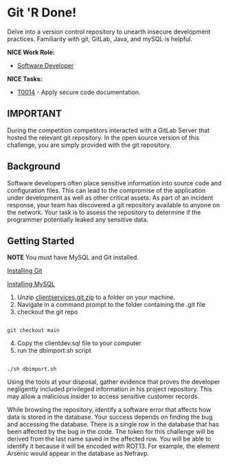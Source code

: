 # Git 'R Done!

Delve into a version control repository to unearth insecure development practices. Familiarity with git, GitLab, Java, and mySQL is helpful.

**NICE Work Role:**

- [Software Developer](https://niccs.cisa.gov/workforce-development/nice-framework)

**NICE Tasks:**

- [T0014](https://niccs.cisa.gov/workforce-development/nice-framework) - Apply secure code documentation.

## IMPORTANT

During the competition competitors interacted with a GitLab Server that hosted the relevant git repository. In the open source version of this challenge, you are simply provided with the git repository.


## Background
Software developers often place sensitive information into source code and configuration files. This can lead to the compromise of the application under development as well as other critical assets. As part of an incident response, your team has discovered a git repository available to anyone on the network. Your task is to assess the repository to determine if the programmer potentially leaked any sensitive data.


## Getting Started

**NOTE** You must have MySQL and Git installed.

[Installing Git](https://git-scm.com/book/en/v2/Getting-Started-Installing-Git)

[Installing MySQL](https://dev.mysql.com/doc/mysql-installation-excerpt/5.7/en/)



1. Unzip [clientservices.git.zip](.\challenge\client-service.git.zip) to a folder on your machine.
2. Navigate in a command prompt to the folder containing the .git file
3. checkout the git repo

```

git checkout main

```

4. Copy the clientdev.sql file to your computer
5. run the dbimport.sh script 

```

./sh dbimport.sh

```


 Using the tools at your disposal, gather evidence that proves the developer negligently included privileged information in his project repository. This may allow a malicious insider to access sensitive customer records.

While browsing the repository, identify a software error that affects how data is stored in the database. Your success depends on finding the bug and accessing the database. There is a single row in the database that has been affected by the bug in the code. The token for this challenge will be derived from the last name saved in the affected row. You will be able to identify it because it will be encoded with ROT13. For example, the element Arsenic would appear in the database as Nefravp. 
